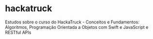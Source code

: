 # hackatruck
Estudos sobre o curso do HackaTruck - Conceitos e Fundamentos: Algoritmos, Programação Orientada a Objetos com Swift e JavaScript e RESTful APIs
